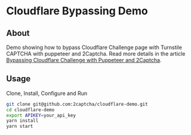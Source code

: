 # Cloudflare Bypassing Demo

## About

Demo showing how to bypass Cloudflare Challenge page with Turnstile CAPTCHA with puppeteer and 2Captcha. Read more details in the article [Bypassing Cloudflare Challenge with Puppeteer and 2Captcha](https://2captcha.com/blog/bypassing-cloudflare-challenge-with-puppeteer-and-2captcha).

## Usage

Clone, Install, Configure and Run

```bash
git clone git@github.com:2captcha/cloudflare-demo.git
cd cloudflare-demo
export APIKEY=your_api_key
yarn install
yarn start
```
